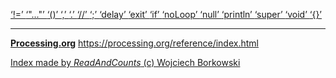 [ ‘!=’ ](https://processing.org/reference/inequality.html)	[ ‘"..."’ ](https://openjdk.java.net/jeps/326)	[ ‘()’ ](https://processing.org/reference/parentheses.html)	[ ‘,’ ](https://processing.org/reference/comma.html)	[ ‘.’ ](https://processing.org/reference/dot.html)	[ ‘//’ ](https://processing.org/reference/comment.html)	[ ‘;’ ](https://processing.org/reference/semicolon.html)	[ ‘delay’ ](https://processing.org/reference/delay_.html)	[ ‘exit’ ](https://processing.org/reference/exit_.html)	[ ‘if’ ](https://processing.org/reference/if.html)	[ ‘noLoop’ ](https://processing.org/reference/noLoop_.html)	[ ‘null’ ](https://processing.org/reference/null.html)	[ ‘println’ ](https://processing.org/reference/println_.html)	[ ‘super’ ](https://processing.org/reference/super.html)	[ ‘void’ ](https://processing.org/reference/void.html)	[ ‘{}’ ](https://processing.org/reference/curlybraces.html)	


----
[__Processing.org__](http://Processing.org/) <https://processing.org/reference/index.html>


[Index made by _ReadAndCounts_ (c) Wojciech Borkowski](https://github.com/borkowsk/bookProcessingEN/tree/main/33_extensions/readandcounts)


